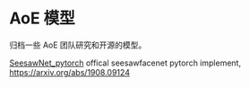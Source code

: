 # AoE 模型

归档一些 AoE 团队研究和开源的模型。

[SeesawNet_pytorch](https://github.com/cvtower/seesawfacenet_pytorch) offical seesawfacenet pytorch implement, https://arxiv.org/abs/1908.09124

